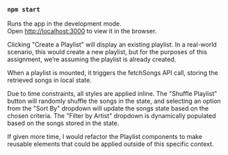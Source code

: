 ### `npm start`

Runs the app in the development mode.\
Open [http://localhost:3000](http://localhost:3000) to view it in the browser.


Clicking "Create a Playlist" will display an existing playlist. In a real-world scenario, this would create a new playlist, but for the purposes of this assignment, we’re assuming the playlist is already created. 

When a playlist is mounted, it triggers the fetchSongs API call, storing the retrieved songs in local state.

Due to time constraints, all styles are applied inline. The "Shuffle Playlist" button will randomly shuffle the songs in the state, and selecting an option from the "Sort By" dropdown will update the songs state based on the chosen criteria. The "Filter by Artist" dropdown is dynamically populated based on the songs stored in the state.

If given more time, I would refactor the Playlist components to make reusable elements that could be applied outside of this specific context.
